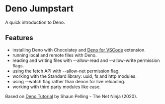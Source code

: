 # Deno Jumpstart

A quick introduction to Deno.

## Features

- installing Deno with Chocolatey and [Deno for VSCode](https://marketplace.visualstudio.com/items?itemName=denoland.vscode-deno) extension.
- running local and remote files with Deno.
- reading and writing files with --allow-read and --allow-write permission flags.
- using the fetch API with --allow-net permission flag.
- working with the Standard library: uuid, fs and http modules.
- using --watch flag rather than denon for live reloading.
- working with third party modules like case.

Based on [Deno Tutorial](https://www.youtube.com/playlist?list=PL4cUxeGkcC9gnaJdxuGvEGYQ9iHb8mxsh) by Shaun Pelling - The Net Ninja (2020).
